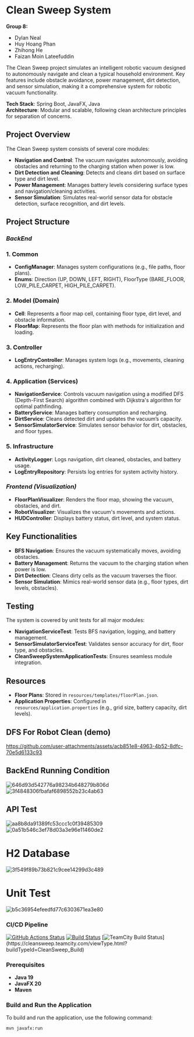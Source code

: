 # Clean Sweep System

**Group 8:** 
- Dylan Neal
- Huy Hoang Phan
- Zhihong He
- Faizan Moin Lateefuddin

The Clean Sweep project simulates an intelligent robotic vacuum designed to autonomously navigate and clean a typical household environment. Key features include obstacle avoidance, power management, dirt detection, and sensor simulation, making it a comprehensive system for robotic vacuum functionality.

**Tech Stack**: Spring Boot, JavaFX, Java  
**Architecture**: Modular and scalable, following clean architecture principles for separation of concerns.

## Project Overview
The Clean Sweep system consists of several core modules:

- **Navigation and Control**: The vacuum navigates autonomously, avoiding obstacles and returning to the charging station when power is low.
- **Dirt Detection and Cleaning**: Detects and cleans dirt based on surface type and dirt level.
- **Power Management**: Manages battery levels considering surface types and navigation/cleaning activities.
- **Sensor Simulation**: Simulates real-world sensor data for obstacle detection, surface recognition, and dirt levels.

## Project Structure

### ***BackEnd***
### 1. Common
- **ConfigManager**: Manages system configurations (e.g., file paths, floor plans).
- **Enums**: Direction (UP, DOWN, LEFT, RIGHT), FloorType (BARE_FLOOR, LOW_PILE_CARPET, HIGH_PILE_CARPET).

### 2. Model (Domain)
- **Cell**: Represents a floor map cell, containing floor type, dirt level, and obstacle information.
- **FloorMap**: Represents the floor plan with methods for initialization and loading.

### 3. Controller
- **LogEntryController**: Manages system logs (e.g., movements, cleaning actions, recharging).

### 4. Application (Services)
- **NavigationService**: Controls vacuum navigation using a modified DFS (Depth-First Search) algorithm combined with Dijkstra's algorithm for optimal pathfinding.
- **BatteryService**: Manages battery consumption and recharging.
- **DirtService**: Cleans detected dirt and updates the vacuum’s capacity.
- **SensorSimulatorService**: Simulates sensor behavior for dirt, obstacles, and floor types.

### 5. Infrastructure
- **ActivityLogger**: Logs navigation, dirt cleaned, obstacles, and battery usage.
- **LogEntryRepository**: Persists log entries for system activity history.

### ***Frontend (Visualization)***
- **FloorPlanVisualizer**: Renders the floor map, showing the vacuum, obstacles, and dirt.
- **RobotVisualizer**: Visualizes the vacuum's movements and actions.
- **HUDController**: Displays battery status, dirt level, and system status.

## Key Functionalities
- **BFS Navigation**: Ensures the vacuum systematically moves, avoiding obstacles.
- **Battery Management**: Returns the vacuum to the charging station when power is low.
- **Dirt Detection**: Cleans dirty cells as the vacuum traverses the floor.
- **Sensor Simulation**: Mimics real-world sensor data (e.g., floor types, dirt levels, obstacles).

## Testing
The system is covered by unit tests for all major modules:

- **NavigationServiceTest**: Tests BFS navigation, logging, and battery management.
- **SensorSimulatorServiceTest**: Validates sensor accuracy for dirt, floor type, and obstacles.
- **CleanSweepSystemApplicationTests**: Ensures seamless module integration.

## Resources
- **Floor Plans**: Stored in `resources/templates/floorPlan.json`.
- **Application Properties**: Configured in `resources/application.properties` (e.g., grid size, battery capacity, dirt levels).

## DFS For Robot Clean (demo)
https://github.com/user-attachments/assets/acb851e8-4963-4b52-8dfc-70e5d6133c93

## BackEnd Running Condition
![646d93d542776a98234b648279b806d](https://github.com/user-attachments/assets/bc8bfa85-1152-4e4e-913c-92b88df27ee4)
![3f4848306fbafaf6898552b23c4ab63](https://github.com/user-attachments/assets/bbc345d6-0caf-4f83-8faf-17ccd18aacc5)

## API Test
![aa8b8da91389fc53ccc1c0f39485309](https://github.com/user-attachments/assets/39121677-8d9c-4fa2-a0df-187fb19e42a2)
![0a51b546c3ef78d03a3e96e11460de2](https://github.com/user-attachments/assets/e8b97fbc-13f5-4c42-9a33-eb12ba8b0304)

# H2 Database
![3f549f89b73b821c9cee14299d3c489](https://github.com/user-attachments/assets/0d1411f0-27b1-4e6d-866b-f6393e5c7df2)

# Unit Test
![b5c36954efeedfd77c6303671ea3e80](https://github.com/user-attachments/assets/54661359-e6c0-459a-8073-a91774ae2056)

### CI/CD Pipeline
[![GitHub Actions Status](https://github.com/DylanFromDepaul/Clean-Sweep/workflows/Clean%20Sweep%20CI%2FCD%20Pipeline/badge.svg)](https://github.com/DylanFromDepaul/Clean-Sweep/actions)
[![Build Status](https://travis-ci.org/DylanFromDepaul/Clean-Sweep.svg?branch=main)](https://travis-ci.org/DylanFromDepaul/Clean-Sweep)
[![TeamCity Build Status](https://cleansweep.teamcity.com/app/rest/builds/buildType:(id:CleanSweep_Build)/statusIcon)](https://cleansweep.teamcity.com/viewType.html?buildTypeId=CleanSweep_Build)

### Prerequisites
- **Java 19**
- **JavaFX 20**
- **Maven**

### Build and Run the Application
To build and run the application, use the following command:
```sh
mvn javafx:run


